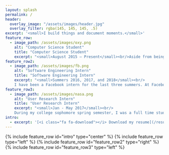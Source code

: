 ```yaml
---
layout: splash
permalink: /
header:
  overlay_image: "/assets/images/header.jpg"
  overlay_filter: rgba(145, 145, 145, .5)
excerpt: '<small>I build things and document moments.</small>'
feature_row:
  - image_path: /assets/images/oxy.png
    alt: "Computer Science Student"
    title: "Computer Science Student"
    excerpt: "<small>August 2015 – Present</small><br/>Aside from being a computer science major at Oxy, I am also the vice president of the college's computer science club, a computer science tutor, and an artificial intelligence research assistant."
feature_row2:
  - image_path: /assets/images/fb.png
    alt: "Software Engineering Intern"
    title: "Software Engineering Intern"
    excerpt: "<small>Summers 2016, 2017, and 2018</small><br/>
    I have been a Facebook intern for the last three summers. At Facebook, I have participated in Facebook University for Engineers, worked under Messenger Rich Media, and will soon be working under Locations Infra."
feature_row3:
  - image_path: /assets/images/nasa.png
    alt: "User Research Intern"
    title: "User Research Intern"
    excerpt: "<small>Jan - May 2017</small><br/>
    During my college sophomore spring semester, I was a full time student, as well as part time intern at NASA Jet Propulsion Laboratory, working under the Deep Space Network sector."
intro:
  - excerpt: '[<i class="fa fa-download"></i> Download my resume](/resume.pdf){: .btn .btn--inverse .btn--large} <br/><br/> Or take a quick look at my most recent experiences.'
---
```


{% include feature_row id="intro" type="center" %}
{% include feature_row type="left" %}
{% include feature_row id="feature_row2" type="right" %}
{% include feature_row id="feature_row3" type="left" %}
<!-- <h2 class = "noborder" style = "text-align: center">In the Media</h2>
<p style = "text-align: center">
  <small>Here are a few articles I have been featured in and/or written.</small>
  </p>
  <p style = "text-align: center">
  <small>
    Occidental College: <a href = "https://www.oxy.edu/our-story/oxy-people/stephanie-angulo-19" target="_blank"> 'Stephanie Angulo '19 - Oxy Student Story' March 2018</a>
  </small>
  <br/>
  <small>
    Medium Article: <a href = "https://medium.freecodecamp.org/top-tips-for-technical-interviews-from-9-of-instagrams-tech-girls-9d1b576bc287#9d92" target="_blank">'Top tips for technical interviews from nine of Instagram’s tech girls' March 2018</a>
  </small>
  <br/>
  <small>
    Los Angeles Times: <a href = "http://www.latimes.com/local/lanow/la-me-occidental-computer-science-20180313-story.html" target= "_blank" >'A new kind of computer science major delves into how technology is reshaping society' March 2018</a>
  </small>
  <br/>
  <small>
    USC Annenberg Media: <a href = "http://www.uscannenbergmedia.com/2018/02/26/usc-all-female-hackathon-concludes-its-second-year/" target="_blank"> 'USC all-female hackathon concludes its second year' Feb. 2018</a>
  </small>
  <br/>
  <small>
    Occidental College: <a href = "https://www.oxy.edu/campus-conversations/student-voices/reaching-stars-jpl" target="_blank">'Reaching for the Stars (With JPL)' Feb. 2017</a>
  </small>
  <br/>
  <small>
    Sonoma Index Tribune: <a href = "http://www.sonomanews.com/news/5501827-181/stephanies-angulo-from-google" target="_blank">'Sonoma Valley High student gets dream internship at Facebook' April 2016</a>
  </small>
</p> -->
